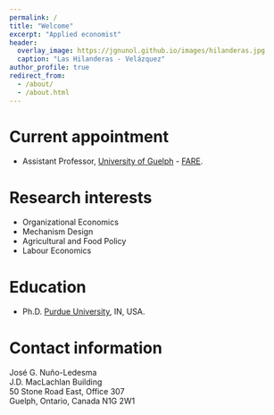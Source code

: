 ```yaml
---
permalink: /
title: "Welcome"
excerpt: "Applied economist"
header:
  overlay_image: https://jgnunol.github.io/images/hilanderas.jpg
  caption: "Las Hilanderas - Velázquez"
author_profile: true
redirect_from: 
  - /about/
  - /about.html
---
```


Current appointment
======
* Assistant Professor, [University of Guelph](https://www.uoguelph.ca/) - [FARE](https://www.uoguelph.ca/fare/).

Research interests
======
* Organizational Economics
* Mechanism Design
* Agricultural and Food Policy
* Labour Economics

Education
======
* Ph.D. [Purdue University](https://www.purdue.edu/), IN, USA.
 
Contact information
======
José G. Nuño-Ledesma<br/>
J.D. MacLachlan Building<br/>
50 Stone Road East, Office 307<br/>
Guelph, Ontario, Canada N1G 2W1

